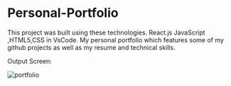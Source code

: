 # Personal-Portfolio
This project was built using these technologies. React.js JavaScript ,HTML5,CSS in VsCode. My personal portfolio which features some of my github projects as well as my resume and technical skills.

Output Screen:

![portfolio](https://user-images.githubusercontent.com/110092134/182100962-ae35f4b6-3de2-4079-b423-8c856b8d033e.png)

